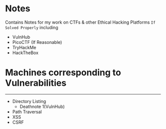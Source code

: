 # Notes
Contains Notes for my work on CTFs &amp; other Ethical Hacking Platforms `If Solved Properly` including

 - VulnHub
 - PicoCTF (If Reasonable)
 - TryHackMe
 - HackTheBox
   
# Machines corresponding to Vulnerabilities
---
- Directory Listing
  - Deathnote 1(VulnHub)
- Path Traversal
- XSS
- CSRF

